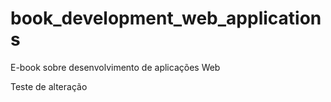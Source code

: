 # book_development_web_applications
E-book sobre desenvolvimento de aplicações Web

Teste de alteração
